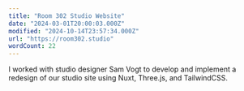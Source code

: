 ```yaml
---
title: "Room 302 Studio Website"
date: "2024-03-01T20:00:03.000Z"
modified: "2024-10-14T23:57:34.000Z"
url: "https://room302.studio"
wordCount: 22
---
```

I worked with studio designer Sam Vogt to develop and implement a redesign of our studio site using Nuxt, Three.js, and TailwindCSS.